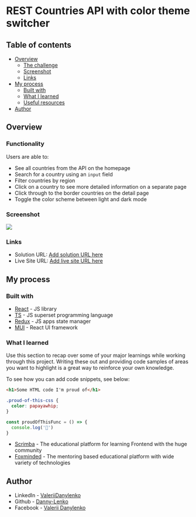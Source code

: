 # REST Countries API with color theme switcher 

## Table of contents

- [Overview](#overview)
  - [The challenge](#the-challenge)
  - [Screenshot](#screenshot)
  - [Links](#links)
- [My process](#my-process)
  - [Built with](#built-with)
  - [What I learned](#what-i-learned)
  - [Useful resources](#useful-resources)
- [Author](#author)

## Overview

### Functionality

Users are able to:

- See all countries from the API on the homepage
- Search for a country using an `input` field
- Filter countries by region
- Click on a country to see more detailed information on a separate page
- Click through to the border countries on the detail page
- Toggle the color scheme between light and dark mode

### Screenshot

![](./screenshot.png)

### Links

- Solution URL: [Add solution URL here](https://your-solution-url.com)
- Live Site URL: [Add live site URL here](https://your-live-site-url.com)

## My process

### Built with

- [React](https://reactjs.org/) - JS library
- [TS](https://www.typescriptlang.org/) - JS superset programming language
- [Redux](https://redux.js.org/) - JS apps state manager
- [MUI](https://mui.com/) - React UI framework

### What I learned

Use this section to recap over some of your major learnings while working through this project. Writing these out and providing code samples of areas you want to highlight is a great way to reinforce your own knowledge.

To see how you can add code snippets, see below:

```html
<h1>Some HTML code I'm proud of</h1>
```
```css
.proud-of-this-css {
  color: papayawhip;
}
```
```js
const proudOfThisFunc = () => {
  console.log('🎉')
}
```

- [Scrimba](https://scrimba.com/) - The educational platform for learning Frontend with the huge community
- [Foxminded](https://foxminded.ua/) - The mentoring based educational platform with wide variety of technologies

## Author

<!-- - My Portfolio - [Danny Lenko]() -->
- LinkedIn - [ValeriiDanylenko](https://www.linkedin.com/in/valerii-danylenko-74379212b/)
- Github - [Danny-Lenko](https://github.com/Danny-Lenko)
- Facebook - [Valerii Danylenko](https://www.facebook.com/valerii.danylenko)
